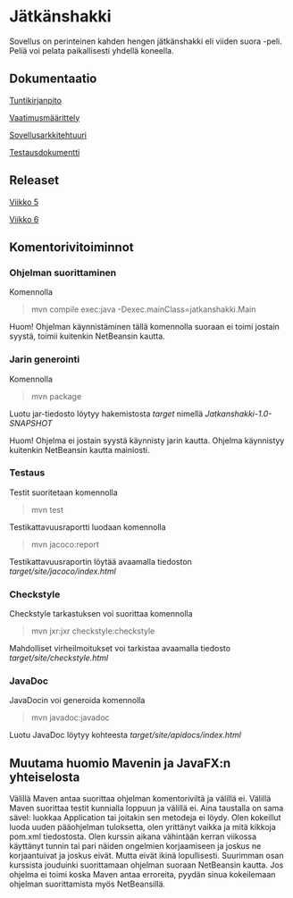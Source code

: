 # Jätkänshakki

Sovellus on perinteinen kahden hengen jätkänshakki eli viiden suora -peli. Peliä voi pelata paikallisesti yhdellä koneella.

## Dokumentaatio

[Tuntikirjanpito](https://github.com/miskapohjanrinne/ot-harjoitustyo/blob/master/dokumentaatio/tuntikirjanpito.md)

[Vaatimusmäärittely](https://github.com/miskapohjanrinne/ot-harjoitustyo/blob/master/dokumentaatio/vaatimusmaarittely.md)

[Sovellusarkkitehtuuri](https://github.com/miskapohjanrinne/ot-harjoitustyo/blob/master/dokumentaatio/arkkitehtuuri.md)

[Testausdokumentti](https://github.com/miskapohjanrinne/ot-harjoitustyo/blob/master/dokumentaatio/testaus.md)

## Releaset

[Viikko 5](https://github.com/miskapohjanrinne/ot-harjoitustyo/releases/tag/viikko5)

[Viikko 6](https://github.com/miskapohjanrinne/ot-harjoitustyo/releases/tag/viikko6)

##  Komentorivitoiminnot

### Ohjelman suorittaminen

Komennolla

> mvn compile exec:java -Dexec.mainClass=jatkanshakki.Main

Huom! Ohjelman käynnistäminen tällä komennolla suoraan ei toimi jostain syystä, toimii kuitenkin NetBeansin kautta.

### Jarin generointi

Komennolla

> mvn package

Luotu jar-tiedosto löytyy hakemistosta _target_ nimellä _Jatkanshakki-1.0-SNAPSHOT_

Huom! Ohjelma ei jostain syystä käynnisty jarin kautta. Ohjelma käynnistyy kuitenkin NetBeansin kautta mainiosti.

### Testaus

Testit suoritetaan komennolla

> mvn test

Testikattavuusraportti luodaan komennolla

> mvn jacoco:report

Testikattavuusraportin löytää avaamalla tiedoston _target/site/jacoco/index.html_

### Checkstyle

Checkstyle tarkastuksen voi suorittaa komennolla

> mvn jxr:jxr checkstyle:checkstyle

Mahdolliset virheilmoitukset voi tarkistaa avaamalla tiedosto _target/site/checkstyle.html_

### JavaDoc

JavaDocin voi generoida komennolla

> mvn javadoc:javadoc

Luotu JavaDoc löytyy kohteesta _target/site/apidocs/index.html_


## Muutama huomio Mavenin ja JavaFX:n yhteiselosta

Välillä Maven antaa suorittaa ohjelman komentoriviltä ja välillä ei. Välillä Maven suorittaa testit kunnialla loppuun ja välillä ei. Aina taustalla on sama sävel: luokkaa Application tai joitakin sen metodeja ei löydy. Olen kokeillut luoda uuden pääohjelman tuloksetta, olen yrittänyt vaikka ja mitä kikkoja pom.xml tiedostosta. Olen kurssin aikana vähintään kerran viikossa käyttänyt tunnin tai pari näiden ongelmien korjaamiseen ja joskus ne korjaantuivat ja joskus eivät. Mutta eivät ikinä lopullisesti. Suurimman osan kurssista jouduinki suorittamaan ohjelman suoraan NetBeansin kautta. Jos ohjelma ei toimi koska Maven antaa erroreita, pyydän sinua kokeilemaan ohjelman suorittamista myös NetBeansillä.

